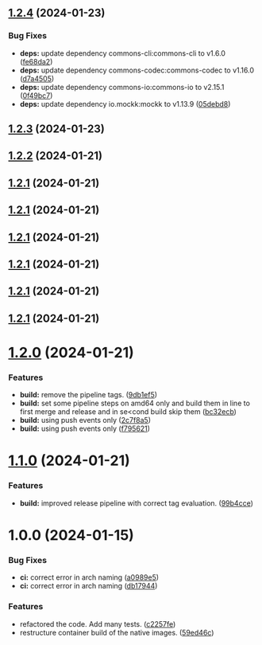 ## [1.2.4](https://github.com/macstab/flash-duplicate-finder/compare/1.2.3...1.2.4) (2024-01-23)


### Bug Fixes

* **deps:** update dependency commons-cli:commons-cli to v1.6.0 ([fe68da2](https://github.com/macstab/flash-duplicate-finder/commit/fe68da27a5e5485a544cd58b259838015174b967))
* **deps:** update dependency commons-codec:commons-codec to v1.16.0 ([d7a4505](https://github.com/macstab/flash-duplicate-finder/commit/d7a450583f1ea6a35f6ba0c87e0c9281a4b1b792))
* **deps:** update dependency commons-io:commons-io to v2.15.1 ([0f49bc7](https://github.com/macstab/flash-duplicate-finder/commit/0f49bc7e245aa14c028c6f42cf6e6b26f47c8530))
* **deps:** update dependency io.mockk:mockk to v1.13.9 ([05debd8](https://github.com/macstab/flash-duplicate-finder/commit/05debd87a2a46e47f738b4c9f167474126941f15))

## [1.2.3](https://github.com/macstab/flash-duplicate-finder/compare/1.2.2...1.2.3) (2024-01-23)

## [1.2.2](https://github.com/macstab/flash-duplicate-finder/compare/1.2.1...1.2.2) (2024-01-21)

## [1.2.1](https://github.com/macstab/flash-duplicate-finder/compare/1.2.0...1.2.1) (2024-01-21)

## [1.2.1](https://github.com/macstab/flash-duplicate-finder/compare/1.2.0...1.2.1) (2024-01-21)

## [1.2.1](https://github.com/macstab/flash-duplicate-finder/compare/1.2.0...1.2.1) (2024-01-21)

## [1.2.1](https://github.com/macstab/flash-duplicate-finder/compare/1.2.0...1.2.1) (2024-01-21)

## [1.2.1](https://github.com/macstab/flash-duplicate-finder/compare/1.2.0...1.2.1) (2024-01-21)

## [1.2.1](https://github.com/macstab/flash-duplicate-finder/compare/1.2.0...1.2.1) (2024-01-21)

# [1.2.0](https://github.com/macstab/flash-duplicate-finder/compare/1.1.0...1.2.0) (2024-01-21)


### Features

* **build:** remove the pipeline tags. ([9db1ef5](https://github.com/macstab/flash-duplicate-finder/commit/9db1ef590ecd33d29dd67937e543e54518c73700))
* **build:** set some pipeline steps on amd64 only and build them in line to first merge and release and in se<cond build skip them ([bc32ecb](https://github.com/macstab/flash-duplicate-finder/commit/bc32ecbf011109951e240cc18b164ff346ff40ff))
* **build:** using push events only ([2c7f8a5](https://github.com/macstab/flash-duplicate-finder/commit/2c7f8a5fce81b696d52e5a1cbc6e290b09897b04))
* **build:** using push events only ([f795621](https://github.com/macstab/flash-duplicate-finder/commit/f7956210422a6b8c50341f37c278a58ced6c039f))

# [1.1.0](https://github.com/macstab/flash-duplicate-finder/compare/v1.0.0...1.1.0) (2024-01-21)


### Features

* **build:** improved release pipeline with correct tag evaluation. ([99b4cce](https://github.com/macstab/flash-duplicate-finder/commit/99b4ccecd959cf1ce6616d43296fced32db8592b))

# 1.0.0 (2024-01-15)


### Bug Fixes

* **ci:** correct error in arch naming ([a0989e5](https://github.com/macstab/flash-duplicate-finder/commit/a0989e569152afed42d23e3e9be25e40537a1701))
* **ci:** correct error in arch naming ([db17944](https://github.com/macstab/flash-duplicate-finder/commit/db17944c74625bf69d632c9c5d91e4a402c29d0e))


### Features

* refactored the code. Add many tests. ([c2257fe](https://github.com/macstab/flash-duplicate-finder/commit/c2257fea711a52a730118a8a91628b7cf566fa63))
* restructure container build of the native images. ([59ed46c](https://github.com/macstab/flash-duplicate-finder/commit/59ed46c4eb1e5793907bba24fc32140fa5178ed1))

